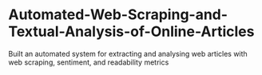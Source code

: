# Automated-Web-Scraping-and-Textual-Analysis-of-Online-Articles
 Built an automated system for extracting and analysing web articles with web scraping, sentiment, and readability metrics
